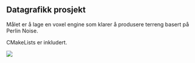 <h2>Datagrafikk prosjekt</h2>

<p>Målet er å lage en voxel engine som klarer å produsere terreng basert på Perlin Noise.</p>

<p>CMakeLists er inkludert.</p>

<img src="http://tinyimg.io/i/vtSKxrh.png"/>
